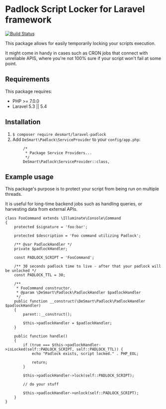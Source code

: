 # Padlock Script Locker for Laravel framework

[![Build Status](https://travis-ci.org/DeSmart/laravel-padlock.svg?branch=master)](https://travis-ci.org/DeSmart/laravel-padlock)

This package allows for easily temporarily locking your scripts execution.
 
It might come in handy in cases such as CRON jobs that connect with unreliable APIS, where you're not 100% sure if your script won't fail at some point.

## Requirements
This package requires:
* PHP >= 7.0.0
* Laravel 5.3 || 5.4

## Installation
1. `$ composer require desmart/laravel-padlock`
2. Add `DeSmart\Padlock\ServiceProvider` to your `config/app.php`:
```
        /*
         * Package Service Providers...
         */
        DeSmart\Padlock\ServiceProvider::class,
```

## Example usage

This package's purpose is to protect your script from being run on multiple threads.

It is useful for long-time backend jobs such as handling queries, or harvesting data from external APIs.

```
class FooCommand extends \Illuminate\Console\Command
{
    protected $signature = 'foo:bar';

    protected $description = 'Foo command utilizing Padlock';

    /** @var PadlockHandler */
    private $padlockHandler;

    const PADLOCK_SCRIPT = 'FooCommand';

    /** 30 seconds padlock time to live - after that your padlock will be unlocked */
    const PADLOCK_TTL = 30;

    /**
     * FooCommand constructor.
     * @param \DeSmart\Padlock\PadlockHandler $padlockHandler
     */
    public function __construct(\DeSmart\Padlock\PadlockHandler $padlockHandler)
    {
        parent::__construct();

        $this->padlockHandler = $padlockHandler;
    }

    public function handle()
    {
        if (true === $this->padlockHandler->isLocked(self::PADLOCK_SCRIPT, self::PADLOCK_TTL)) {
            echo "Padlock exists, script locked." . PHP_EOL;

            return;
        }

        $this->padlockHandler->lock(self::PADLOCK_SCRIPT);
        
        // do your stuff
        
        $this->padlockHandler->unlock(self::PADLOCK_SCRIPT);
    }
}
```
